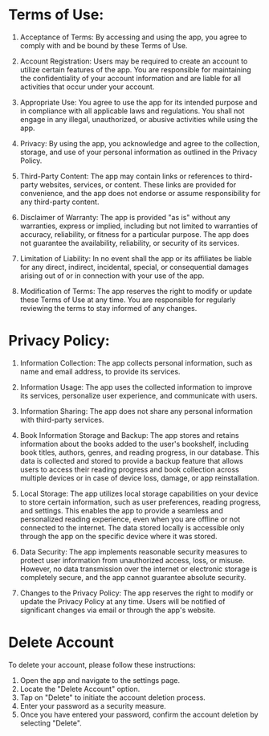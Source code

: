 # Terms of Use:

1. Acceptance of Terms:
  By accessing and using the app, you agree to comply with and be bound by these Terms of Use.

2. Account Registration:
  Users may be required to create an account to utilize certain features of the app.
  You are responsible for maintaining the confidentiality of your account information 
  and are liable for all activities that occur under your account.

3. Appropriate Use: 
  You agree to use the app for its intended purpose and in compliance with all applicable laws and regulations. You shall not engage in any illegal, unauthorized, or abusive activities while using the app.

4. Privacy:
     By using the app, you acknowledge and agree to the collection, storage, and use of your personal information as outlined in the Privacy Policy.

5. Third-Party Content: The app may contain links or references to third-party websites, services, or content. These links are provided for convenience, and the app does not endorse or assume responsibility for any third-party content.

6. Disclaimer of Warranty: The app is provided "as is" without any warranties, express or implied, including but not limited to warranties of accuracy, reliability, or fitness for a particular purpose. The app does not guarantee the availability, reliability, or security of its services.

7. Limitation of Liability: In no event shall the app or its affiliates be liable for any direct, indirect, incidental, special, or consequential damages arising out of or in connection with your use of the app.

8. Modification of Terms: The app reserves the right to modify or update these Terms of Use at any time. You are responsible for regularly reviewing the terms to stay informed of any changes.


# Privacy Policy:

1. Information Collection: The app collects personal information, such as name and email address, to provide its services.

2. Information Usage: The app uses the collected information to improve its services, personalize user experience, and communicate with users.

3. Information Sharing: The app does not share any personal information with third-party services.

4. Book Information Storage and Backup: The app stores and retains information about the books added to the user's bookshelf, including book titles, authors, genres, and reading progress, in our database. This data is collected and stored to provide a backup feature that allows users to access their reading progress and book collection across multiple devices or in case of device loss, damage, or app reinstallation.
  
5. Local Storage: The app utilizes local storage capabilities on your device to store certain information, such as user preferences, reading progress, and settings. This enables the app to provide a seamless and personalized reading experience, even when you are offline or not connected to the internet. The data stored locally is accessible only through the app on the specific device where it was stored.

6. Data Security: The app implements reasonable security measures to protect user information from unauthorized access, loss, or misuse. However, no data transmission over the internet or electronic storage is completely secure, and the app cannot guarantee absolute security.

7. Changes to the Privacy Policy: The app reserves the right to modify or update the Privacy Policy at any time. Users will be notified of significant changes via email or through the app's website.


# Delete Account

To delete your account, please follow these instructions:

1. Open the app and navigate to the settings page.
2. Locate the "Delete Account" option.
3. Tap on "Delete" to initiate the account deletion process.
4. Enter your password as a security measure.
5. Once you have entered your password, confirm the account deletion by selecting "Delete".
